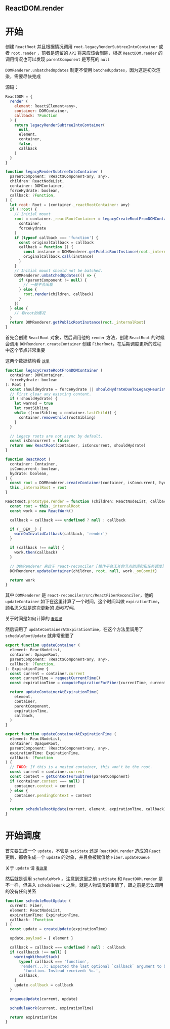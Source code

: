 ## ReactDOM.render

# 开始

创建 `ReactRoot` 并且根据情况调用 `root.legacyRenderSubtreeIntoContainer` 或者 `root.render` ，前者是遗留的 `API` 将来应该会删除，根据 `ReactDOM.render` 的调用情况也可以发现 `parentComponent` 是写死的 `null`

`DOMRenderer.unbatchedUpdates` 制定不使用 `batchedUpdates`，因为这是初次渲染，需要尽快完成

源码：

```js
ReactDOM = {
  render (
    element: React$Element<any>,
    container: DOMContainer,
    callback: ?Function
  ) {
    return legacyRenderSubtreeIntoContainer(
      null,
      element,
      container,
      false,
      callback
    )
  }
}

function legacyRenderSubtreeIntoContainer (
  parentComponent: ?React$Component<any, any>,
  children: ReactNodeList,
  container: DOMContainer,
  forceHydrate: boolean,
  callback: ?Function,
) {
  let root: Root = (container._reactRootContainer: any)
  if (!root) {
    // Initial mount
    root = container._reactRootContainer = legacyCreateRootFromDOMContainer(
      container,
      forceHydrate
    )
    if (typeof callback === 'function') {
      const originalCallback = callback
      callback = function () {
        const instance = DOMRenderer.getPublicRootInstance(root._internalRoot)
        originalCallback.call(instance)
      }
    }
    // Initial mount should not be batched.
    DOMRenderer.unbatchedUpdates(() => {
      if (parentComponent != null) {
        // 一般不会出现
      } else {
        root.render(children, callback)
      }
    })
  } else {
    // 有root的情况
  }
  return DOMRenderer.getPublicRootInstance(root._internalRoot)
}
```

首先会创建 `ReactRoot` 对象，然后调用他的 `render` 方法，创建 `ReactRoot` 的时候会调用 `DOMRenderer.createContainer` 创建 `FiberRoot`，在后期调度更新的过程中这个节点非常重要

这两个数据结构看 [`这里`](./13.md)

```js
function legacyCreateRootFromDOMContainer (
  container: DOMContainer,
  forceHydrate: boolean
): Root {
  const shouldHydrate = forceHydrate || shouldHydrateDueToLegacyHeuristic(container)
  // First clear any existing content.
  if (!shouldHydrate) {
    let warned = true
    let rootSibling
    while ((rootSibling = container.lastChild)) {
      container.removeChild(rootSibling)
    }
  }

  // Legacy roots are not async by default.
  const isConcurrent = false
  return new ReactRoot(container, isConcurrent, shouldHydrate)
}

function ReactRoot (
  container: Container,
  isConcurrent: boolean,
  hydrate: boolean,
) {
  const root = DOMRenderer.createContainer(container, isConcurrent, hydrate)
  this._internalRoot = root
}

ReactRoot.prototype.render = function (children: ReactNodeList, callback: ?() => mixed,): Work {
  const root = this._internalRoot
  const work = new ReactWork()

  callback = callback === undefined ? null : callback

  if (__DEV__) {
    warnOnInvalidCallback(callback, 'render')
  }

  if (callback !== null) {
    work.then(callback)
  }

  // DOMRenderer 来自于 react-reconciler [操作平台无关的节点的调和和任务调度]
  DOMRenderer.updateContainer(children, root, null, work._onCommit)

  return work
}
```

其中 `DOMRenderer` 是 `react-reconciler/src/ReactFiberReconciler`，他的 `updateContainer` 如下在这里计算了一个时间，这个时间叫做 `expirationTime`，顾名思义就是这次更新的 _超时时间_。

关于时间是如何计算的 [`看这里`]()

然后调用了 `updateContainerAtExpirationTime`，在这个方法里调用了 `scheduleRootUpdate` 就非常重要了

```js
export function updateContainer (
  element: ReactNodeList,
  container: OpaqueRoot,
  parentComponent: ?React$Component<any, any>,
  callback: ?Function,
): ExpirationTime {
  const current = container.current
  const currentTime = requestCurrentTime()
  const expirationTime = computeExpirationForFiber(currentTime, current)

  return updateContainerAtExpirationTime(
    element,
    container,
    parentComponent,
    expirationTime,
    callback,
  )
}

export function updateContainerAtExpirationTime (
  element: ReactNodeList,
  container: OpaqueRoot,
  parentComponent: ?React$Component<any, any>,
  expirationTime: ExpirationTime,
  callback: ?Function
) {
  // TODO: If this is a nested container, this won't be the root.
  const current = container.current
  const context = getContextForSubtree(parentComponent)
  if (container.context === null) {
    container.context = context
  } else {
    container.pendingContext = context
  }

  return scheduleRootUpdate(current, element, expirationTime, callback)
}
```

# 开始调度

首先要生成一个 `update`，不管是 `setState` 还是 `ReactDOM.render` 造成的 `React` 更新，都会生成一个 `update` 的对象，并且会被赋值给 `Fiber.updateQueue`

关于 `update` 请 [`看这里`]()

然后就是调用 `scheduleWork` 。注意到这里之前 `setState` 和 `ReactDOM.render` 是不一样，但进入 `scheduleWork` 之后，就是人物调度的事情了，跟之前是怎么调用的没有任何关系

```js
function scheduleRootUpdate (
  current: Fiber,
  element: ReactNodeList,
  expirationTime: ExpirationTime,
  callback: ?Function
) {
  const update = createUpdate(expirationTime)

  update.payload = { element }

  callback = callback === undefined ? null : callback
  if (callbacck !== null) {
    warningWithoutStack(
      typeof callback === 'function',
      'render(...): Expected the last optional `callback` argument to be a ' +
        'function. Instead received: %s.',
      callback,
    )
    update.callback = callback
  }

  enqueueUpdate(current, update)

  scheduleWork(current, expirationTime)

  return expirationTime
}
```
